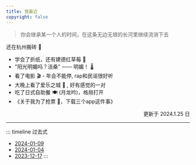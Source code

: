 ```yaml
---
title: 我最近
copyright: false
---
```


> 你会继承某一个人的时间，在这条无边无垠的长河里继续流淌下去

还在杭州搬砖 🧱

- 学会了折纸，还有建德红草莓 🍓
- "阳光明媚吗？洁桑" —— 明媚！ 🌡️
- 看了电影 🎬  - 年会不能停, rap和民谣很好听
- 大晚上看了爱乐之城 🎼 , 好有感觉的一对
- 吃了日式自助餐 🍽️ (月龙吟)，格局打开
- 《关于我为了抢票 🚅，下载三个app这件事》

<div style="display: flex;justify-content: end;">
  更新于 2024.1.25 日
</div>


<hr />


::: timeline
过去式
- [2024-01-09](now/past/2024-01-09)
- [2024-01-04](now/past/2024-01-04)
- [2023-12-17](now/past/2023-12-17)
  :::